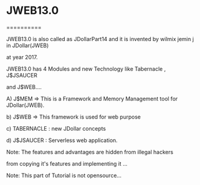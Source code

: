 # JWEB13.0
==========

JWEB13.0  is  also  called  as  JDollarPart14  and  it  is  invented  by  wilmix  jemin  j  in JDollar(JWEB)

at  year  2017.


JWEB13.0  has  4  Modules  and  new  Technology  like  Tabernacle ,  J$JSAUCER 

and J$WEB....

A) J$MEM  =>  This  is  a  Framework  and  Memory  Management  tool for  JDollar(JWEB).


b) J$WEB => This  framework  is  used for  web purpose

c) TABERNACLE : new  JDollar  concepts

d)  J$JSAUCER : Serverless  web application.


Note:  The  features   and  advantages  are   hidden  from  illegal  hackers

from   copying  it's  features  and  implementing  it ...

Note:  This  part  of   Tutorial  is  not  opensource...
